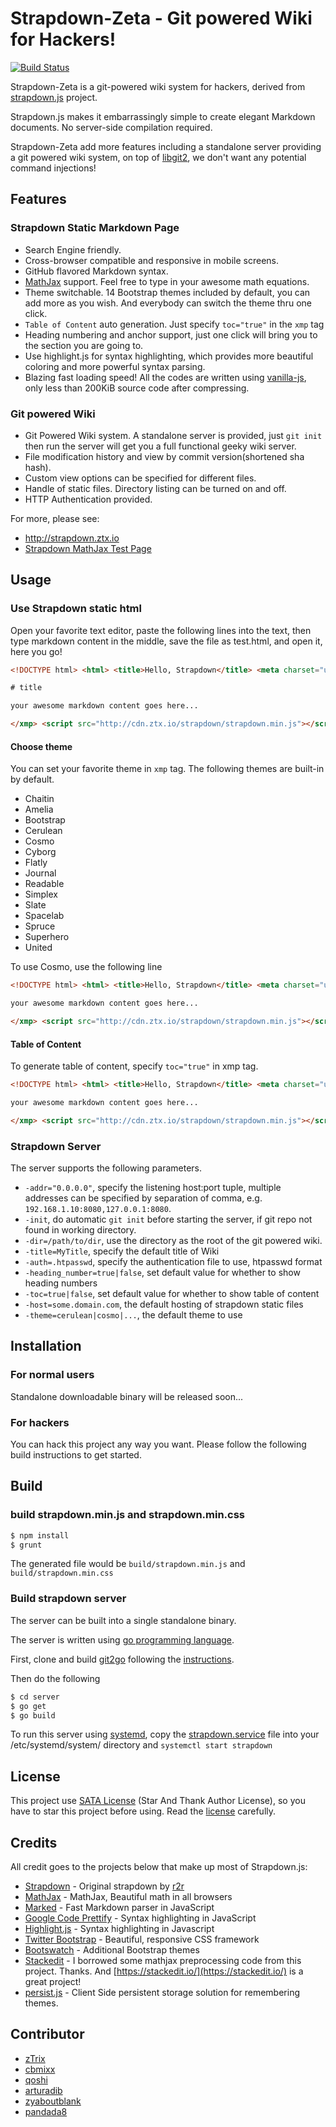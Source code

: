 
# Strapdown-Zeta - Git powered Wiki for Hackers!

[![Build Status](https://travis-ci.org/chaitin/strapdown-zeta.svg?branch=master)](https://travis-ci.org/chaitin/strapdown-zeta)

Strapdown-Zeta is a git-powered wiki system for hackers, derived from [strapdown.js](http://strapdownjs.com/) project.

Strapdown.js makes it embarrassingly simple to create elegant Markdown documents. No server-side compilation required.

Strapdown-Zeta add more features including a standalone server providing a git powered wiki system, on top of [libgit2](https://github.com/libgit2/git2go), we don't want any potential command injections!

## Features

### Strapdown Static Markdown Page

 - Search Engine friendly.
 - Cross-browser compatible and responsive in mobile screens.
 - GitHub flavored Markdown syntax.
 - [MathJax](http://www.mathjax.org/) support. Feel free to type in your awesome math equations.
 - Theme switchable. 14 Bootstrap themes included by default, you can add more as you wish. And everybody can switch the theme thru one click.
 - `Table of Content` auto generation. Just specify `toc="true"` in the `xmp` tag
 - Heading numbering and anchor support, just one click will bring you to the section you are going to.
 - Use highlight.js for syntax highlighting, which provides more beautiful coloring and more powerful syntax parsing.
 - Blazing fast loading speed! All the codes are written using [vanilla-js](http://vanilla-js.com/), only less than 200KiB source code after compressing.

### Git powered Wiki

 - Git Powered Wiki system. A standalone server is provided, just `git init` then run the server will get you a full functional geeky wiki server.
 - File modification history and view by commit version(shortened sha hash).
 - Custom view options can be specified for different files.
 - Handle of static files. Directory listing can be turned on and off.
 - HTTP Authentication provided.

For more, please see:

+ http://strapdown.ztx.io
+ [Strapdown MathJax Test Page](http://strapdown.ztx.io/test.html)

## Usage

### Use Strapdown static html

Open your favorite text editor, paste the following lines into the text, then type markdown content in the middle, save the file as test.html, and open it, here you go!

```html
<!DOCTYPE html> <html> <title>Hello, Strapdown</title> <meta charset="utf-8"> <xmp theme="cerulean" style="display:none;">

# title

your awesome markdown content goes here...

</xmp> <script src="http://cdn.ztx.io/strapdown/strapdown.min.js"></script> </html>
```

#### Choose theme

You can set your favorite theme in `xmp` tag. The following themes are built-in by default.

 - Chaitin
 - Amelia
 - Bootstrap
 - Cerulean
 - Cosmo
 - Cyborg
 - Flatly
 - Journal
 - Readable
 - Simplex
 - Slate
 - Spacelab
 - Spruce
 - Superhero
 - United

To use Cosmo, use the following line

```html
<!DOCTYPE html> <html> <title>Hello, Strapdown</title> <meta charset="utf-8"> <xmp theme="cosmo" style="display:none;">

your awesome markdown content goes here...

</xmp> <script src="http://cdn.ztx.io/strapdown/strapdown.min.js"></script> </html>
```

#### Table of Content

To generate table of content, specify `toc="true"` in xmp tag.

```html
<!DOCTYPE html> <html> <title>Hello, Strapdown</title> <meta charset="utf-8"> <xmp theme="cosmo" toc="true" style="display:none;">

your awesome markdown content goes here...

</xmp> <script src="http://cdn.ztx.io/strapdown/strapdown.min.js"></script> </html>
```

### Strapdown Server

The server supports the following parameters.

 - `-addr="0.0.0.0"`, specify the listening host:port tuple, multiple addresses can be specified by separation of comma, e.g. `192.168.1.10:8080,127.0.0.1:8080`.
 - `-init`, do automatic `git init` before starting the server, if git repo not found in working directory.
 - `-dir=/path/to/dir`, use the directory as the root of the git powered wiki.
 - `-title=MyTitle`, specify the default title of Wiki
 - `-auth=.htpasswd`, specify the authentication file to use, htpasswd format
 - `-heading_number=true|false`, set default value for whether to show heading numbers
 - `-toc=true|false`, set default value for whether to show table of content
 - `-host=some.domain.com`, the default hosting of strapdown static files
 - `-theme=cerulean|cosmo|...`, the default theme to use

## Installation

### For normal users

Standalone downloadable binary will be released soon...

### For hackers

You can hack this project any way you want. Please follow the following build instructions to get started.

## Build

### build strapdown.min.js and strapdown.min.css

```bash
$ npm install
$ grunt
```

The generated file would be `build/strapdown.min.js` and `build/strapdown.min.css`

### Build strapdown server

The server can be built into a single standalone binary.

The server is written using [go programming language](http://golang.org).

First, clone and build [git2go](https://github.com/libgit2/git2go) following the [instructions](https://github.com/libgit2/git2go#installing).

Then do the following

```bash
$ cd server
$ go get
$ go build
```

To run this server using [systemd](https://wiki.archlinux.org/index.php/systemd), copy the [strapdown.service](server/strapdown.service) file into your /etc/systemd/system/ directory and `systemctl start strapdown`

## License

This project use [SATA License](LICENSE) (Star And Thank Author License), so you have to star this project before using. Read the [license](LICENSE) carefully.

## Credits

All credit goes to the projects below that make up most of Strapdown.js:

+ [Strapdown](http://strapdownjs.com) - Original strapdown by [r2r](http://twitter.com/r2r)
+ [MathJax](http://www.mathjax.org/) - MathJax, Beautiful math in all browsers
+ [Marked](https://github.com/chjj/marked/) - Fast Markdown parser in JavaScript
+ [Google Code Prettify](http://code.google.com/p/google-code-prettify/) - Syntax highlighting in JavaScript
+ [Highlight.js](http://highlightjs.org/) - Syntax highlighting in Javascript
+ [Twitter Bootstrap](http://twitter.github.com/bootstrap/) - Beautiful, responsive CSS framework
+ [Bootswatch](http://bootswatch.com) - Additional Bootstrap themes
+ [Stackedit](https://github.com/benweet/stackedit) - I borrowed some mathjax preprocessing code from this project. Thanks. And [https://stackedit.io/](https://stackedit.io/) is a great project!
+ [persist.js](http://pablotron.org/?cid=1557) - Client Side persistent storage solution for remembering themes.

## Contributor

 - [zTrix](https://github.com/zTrix)
 - [cbmixx](https://github.com/cbmixx)
 - [qoshi](https://github.com/qoshi)
 - [arturadib](https://github.com/arturadib)
 - [zyaboutblank](https://github.com/zyaboutblank)
 - [pandada8](https://github.com/pandada8)

